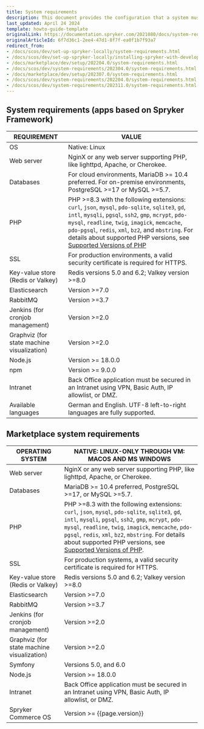 ```yaml
---
title: System requirements
description: This document provides the configuration that a system must have in order for the Spryker project to run smoothly and efficiently.
last_updated: April 24 2024
template: howto-guide-template
originalLink: https://documentation.spryker.com/2021080/docs/system-requirements
originalArticleId: 6f7d36c1-2ee4-47d1-8f7f-ea0f1b7f93a7
redirect_from:
- /docs/scos/dev/set-up-spryker-locally/system-requirements.html
- /docs/scos/dev/set-up-spryker-locally/installing-spryker-with-development-virtual-machine/devvm-system-requirements.html
- /docs/marketplace/dev/setup/202204.0/system-requirements.html
- /docs/scos/dev/system-requirements/202304.0/system-requirements.html
- /docs/marketplace/dev/setup/202307.0/system-requirements.html
- /docs/scos/dev/system-requirements/202204.0/system-requirements.html
- /docs/scos/dev/system-requirements/202311.0/system-requirements.html
---
```


## System requirements (apps based on Spryker Framework)


| REQUIREMENT | VALUE                                                                                                                                                                                                                                                                                                                                                                                   |
|---|-----------------------------------------------------------------------------------------------------------------------------------------------------------------------------------------------------------------------------------------------------------------------------------------------------------------------------------------------------------------------------------------|
| OS                                        | Native: Linux                                                                                                                                                                                                                                                                                                                                                                           |
| Web server                                | NginX or any web server supporting PHP, like lighttpd, Apache, or Cherokee.                                                                                                                                                                                                                                                                                                             |
| Databases                                 | For cloud environments, MariaDB >= 10.4 preferred. For on-premise environments, PostgreSQL >=17  or MySQL >=5.7.                                                                                                                                                                                                                                                                        |
| PHP                                       | PHP >=8.3 with the following extensions: `curl`, `json`, `mysql`, `pdo-sqlite`, `sqlite3`, `gd`, `intl`, `mysqli`, `pgsql`, `ssh2`, `gmp`, `mcrypt`, `pdo-mysql`, `readline`, `twig`, `imagick`, `memcache`, `pdo-pgsql`, `redis`, `xml`, `bz2`, and `mbstring`. For details about supported PHP versions, see [Supported Versions of PHP](/docs/dg/dev/supported-versions-of-php.html) |
| SSL                                       | For production environments, a valid security certificate is required for HTTPS.                                                                                                                                                                                                                                                                                                        |
| Key-value store (Redis or Valkey)         | Redis versions 5.0 and 6.2; Valkey version >=8.0                                                                                                                                                                                                                                                                                                                                        |
| Elasticsearch                             | Version >=7.0                                                                                                                                                                                                                                                                                                                                                                           |
| RabbitMQ                                  | Version >=3.7                                                                                                                                                                                                                                                                                                                                                                           |
| Jenkins (for cronjob management)          | Version >=2.0                                                                                                                                                                                                                                                                                                                                                                           |
| Graphviz (for state machine visualization) | Version >=2.0                                                                                                                                                                                                                                                                                                                                                                           |
| Node.js                                   | Version >= 18.0.0                                                                                                                                                                                                                                                                                                                                                                       |
| npm                                       | Version >= 9.0.0                                                                                                                                                                                                                                                                                                                                                                        |
| Intranet                                  | Back Office application must be secured in an Intranet using VPN, Basic Auth, IP allowlist, or DMZ.                                                                                                                                                                                                                                                                                     |
| Available languages                       | German and English. UTF-8 left-to-right languages are fully supported.                                                                                                                                                                                                                                                                                                                  |


## Marketplace system requirements

| OPERATING SYSTEM | NATIVE: LINUX-ONLY THROUGH VM: MACOS AND MS WINDOWS                                                                                                                                                                                                                                                                                                                                  |
|---|--------------------------------------------------------------------------------------------------------------------------------------------------------------------------------------------------------------------------------------------------------------------------------------------------------------------------------------------------------------------------------------|
| Web server                                | NginX or any web server supporting PHP, like lighttpd, Apache, or Cherokee.                                                                                                                                                                                                                                                                                                          |
| Databases                               | MariaDB >= 10.4 preferred, PostgreSQL >=17, or MySQL >=5.7.                                                                                                                                                                                                                                                                                                                          |
| PHP                                       | PHP >=8.3 with the following extensions: `curl`, `json`, `mysql`, `pdo-sqlite`, `sqlite3`, `gd`, `intl`, `mysqli`, `pgsql`, `ssh2`, `gmp`, `mcrypt`, `pdo-mysql`, `readline`, `twig`, `imagick`, `memcache`, `pdo-pgsql`, `redis`, `xml`, `bz2`, `mbstring`. For details about supported PHP versions, see [Supported Versions of PHP](/docs/dg/dev/supported-versions-of-php.html). |
| SSL                                       | For production systems, a valid security certificate is required for HTTPS.                                                                                                                                                                                                                                                                                                          |
| Key-value store (Redis or Valkey)         | Redis versions 5.0 and 6.2; Valkey version >=8.0                                                                                                                                                                                                                                                                                                                                     |
| Elasticsearch                             | Version >=7.0                                                                                                                                                                                                                                                                                                                                                                        |
| RabbitMQ                                  | Version >=3.7                                                                                                                                                                                                                                                                                                                                                                        |
| Jenkins (for cronjob management)          | Version >=2.0                                                                                                                                                                                                                                                                                                                                                                        |
| Graphviz (for state machine visualization) | Version >=2.0                                                                                                                                                                                                                                                                                                                                                                        |
| Symfony                                   | Versions 5.0, and 6.0                                                                                                                                                                                                                                                                                                                                                                |
| Node.js                                   | Version >= 18.0.0                                                                                                                                                                                                                                                                                                                                                                    |
| Intranet                                  | Back Office application must be secured in an Intranet using VPN, Basic Auth, IP allowlist, or DMZ.                                                                                                                                                                                                                                                                                  |
| Spryker Commerce OS                       | Version >= {{page.version}}                                                                                                                                                                                                                                                                                                                                                          |
